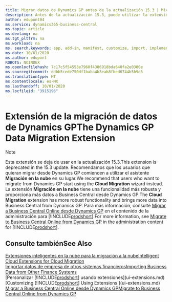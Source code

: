 ```yaml
---
title: Migrar datos de Dynamics GP antes de la actualización 15.3 | Microsoft Docs
description: Antes de la actualización 15.3, puede utilizar la extensión de migración de datos de Dynamics GP para migrar clientes, proveedores, productos de inventario, cuentas de contabilidad y transacciones de pagos y cobros pendientes desde Dynamics GP a Business Central.
author: edupont04
ms.service: dynamics365-business-central
ms.topic: article
ms.devlang: na
ms.tgt_pltfrm: na
ms.workload: na
ms. search.keywords: app, add-in, manifest, customize, import, implement
ms.date: 10/01/2020
ms.author: edupont
ROBOTS: NOINDEX
ms.openlocfilehash: 7c17c5f54553e7960f4386918bda640fa2e0380e
ms.sourcegitcommit: ddbb5cede750df1baba4b3eab8fbed6744b5b9d6
ms.translationtype: HT
ms.contentlocale: es-MX
ms.lasthandoff: 10/01/2020
ms.locfileid: "3915196"
---
```

# <a name="the-dynamics-gp-data-migration-extension"></a><span data-ttu-id="8cfc2-103">Extensión de la migración de datos de Dynamics GP</span><span class="sxs-lookup"><span data-stu-id="8cfc2-103">The Dynamics GP Data Migration Extension</span></span>

> [!NOTE]
> <span data-ttu-id="8cfc2-104">Esta extensión se deja de usar en la actualización 15.3.</span><span class="sxs-lookup"><span data-stu-id="8cfc2-104">This extension is deprecated in the 15.3 update.</span></span> <span data-ttu-id="8cfc2-105">Recomendamos que los usuarios que quieran migrar desde Dynamics GP comiencen a utilizar el asistente **Migración en la nube** en su lugar.</span><span class="sxs-lookup"><span data-stu-id="8cfc2-105">We recommend that users who want to migrate from Dynamics GP start using the **Cloud Migration** wizard instead.</span></span> <span data-ttu-id="8cfc2-106">La extensión **Migración en la nube** tiene una funcionalidad más robusta y proporciona más datos a Business Central desde Dynamics GP.</span><span class="sxs-lookup"><span data-stu-id="8cfc2-106">The **Cloud Migration** extension has more robust functionality and brings more data into Business Central from Dynamics GP.</span></span> <span data-ttu-id="8cfc2-107">Para más información, consulte [Migrar a Business Central Online desde Dynamics GP](/dynamics365/business-central/dev-itpro/administration/migrate-dynamics-gp) en el contenido de la administración para [!INCLUDE[prodshort](includes/prodshort.md)].</span><span class="sxs-lookup"><span data-stu-id="8cfc2-107">For more information, see [Migrate to Business Central Online from Dynamics GP](/dynamics365/business-central/dev-itpro/administration/migrate-dynamics-gp) in the administration content for [!INCLUDE[prodshort](includes/prodshort.md)].</span></span>

## <a name="see-also"></a><span data-ttu-id="8cfc2-108">Consulte también</span><span class="sxs-lookup"><span data-stu-id="8cfc2-108">See Also</span></span>

[<span data-ttu-id="8cfc2-109">Extensiones inteligentes en la nube para la migración a la nube</span><span class="sxs-lookup"><span data-stu-id="8cfc2-109">Intelligent Cloud Extensions for Cloud Migration</span></span>](ui-extensions-data-replication.md)  
[<span data-ttu-id="8cfc2-110">Importar datos de empresa de otros sistemas financieros</span><span class="sxs-lookup"><span data-stu-id="8cfc2-110">Importing Business Data from Other Finance Systems</span></span>](across-import-data-configuration-packages.md)  
<span data-ttu-id="8cfc2-111">[Personalizar [!INCLUDE[prodshort](includes/prodshort.md)] usando extensiones](ui-extensions.md)</span><span class="sxs-lookup"><span data-stu-id="8cfc2-111">[Customizing [!INCLUDE[prodshort](includes/prodshort.md)] Using Extensions ](ui-extensions.md)</span></span>  
[<span data-ttu-id="8cfc2-112">Migrar a Business Central Online desde Dynamics GP</span><span class="sxs-lookup"><span data-stu-id="8cfc2-112">Migrate to Business Central Online from Dynamics GP</span></span>](/dynamics365/business-central/dev-itpro/administration/migrate-dynamics-gp)  
